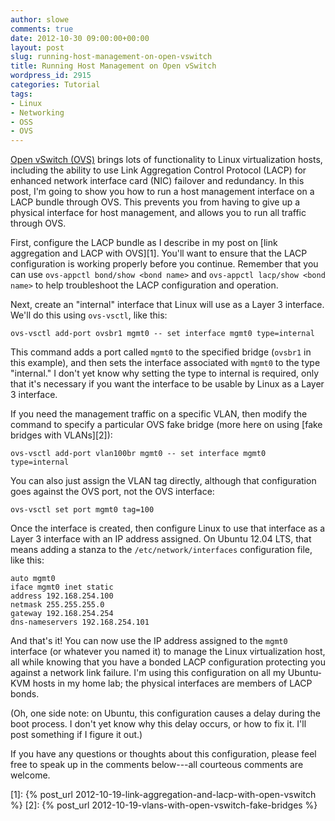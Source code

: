 ```yaml
---
author: slowe
comments: true
date: 2012-10-30 09:00:00+00:00
layout: post
slug: running-host-management-on-open-vswitch
title: Running Host Management on Open vSwitch
wordpress_id: 2915
categories: Tutorial
tags:
- Linux
- Networking
- OSS
- OVS
---
```


[Open vSwitch (OVS)](http://openvswitch.org) brings lots of functionality to Linux virtualization hosts, including the ability to use Link Aggregation Control Protocol (LACP) for enhanced network interface card (NIC) failover and redundancy. In this post, I'm going to show you how to run a host management interface on a LACP bundle through OVS. This prevents you from having to give up a physical interface for host management, and allows you to run all traffic through OVS.

First, configure the LACP bundle as I describe in my post on [link aggregation and LACP with OVS][1]. You'll want to ensure that the LACP configuration is working properly before you continue. Remember that you can use `ovs-appctl bond/show <bond name>` and `ovs-appctl lacp/show <bond name>` to help troubleshoot the LACP configuration and operation.

Next, create an "internal" interface that Linux will use as a Layer 3 interface. We'll do this using `ovs-vsctl`, like this:

    ovs-vsctl add-port ovsbr1 mgmt0 -- set interface mgmt0 type=internal

This command adds a port called `mgmt0` to the specified bridge (`ovsbr1` in this example), and then sets the interface associated with `mgmt0` to the type "internal." I don't yet know why setting the type to internal is required, only that it's necessary if you want the interface to be usable by Linux as a Layer 3 interface.

If you need the management traffic on a specific VLAN, then modify the command to specify a particular OVS fake bridge (more here on using [fake bridges with VLANs][2]):

    ovs-vsctl add-port vlan100br mgmt0 -- set interface mgmt0 type=internal

You can also just assign the VLAN tag directly, although that configuration goes against the OVS port, not the OVS interface:

    ovs-vsctl set port mgmt0 tag=100

Once the interface is created, then configure Linux to use that interface as a Layer 3 interface with an IP address assigned. On Ubuntu 12.04 LTS, that means adding a stanza to the `/etc/network/interfaces` configuration file, like this:

    auto mgmt0
    iface mgmt0 inet static
    address 192.168.254.100
    netmask 255.255.255.0
    gateway 192.168.254.254
    dns-nameservers 192.168.254.101

And that's it! You can now use the IP address assigned to the `mgmt0` interface (or whatever you named it) to manage the Linux virtualization host, all while knowing that you have a bonded LACP configuration protecting you against a network link failure. I'm using this configuration on all my Ubuntu-KVM hosts in my home lab; the physical interfaces are members of LACP bonds.

(Oh, one side note: on Ubuntu, this configuration causes a delay during the boot process. I don't yet know why this delay occurs, or how to fix it. I'll post something if I figure it out.)

If you have any questions or thoughts about this configuration, please feel free to speak up in the comments below---all courteous comments are welcome.

[1]: {% post_url 2012-10-19-link-aggregation-and-lacp-with-open-vswitch %}
[2]: {% post_url 2012-10-19-vlans-with-open-vswitch-fake-bridges %}
